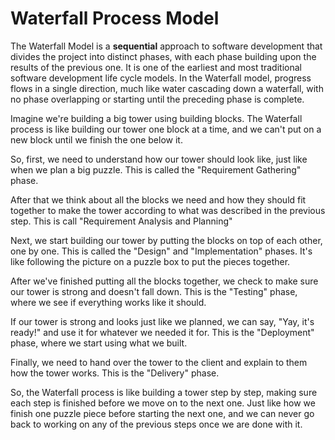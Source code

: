 # Waterfall Process Model

The Waterfall Model is a **sequential** approach to software development that divides the project into distinct phases, with each phase building upon the results of the previous one. It is one of the earliest and most traditional software development life cycle models. In the Waterfall model, progress flows in a single direction, much like water cascading down a waterfall, with no phase overlapping or starting until the preceding phase is complete.

Imagine we're building a big tower using building blocks. The Waterfall process is like building our tower one block at a time, and we can't put on a new block until we finish the one below it. 

So, first, we need to understand how our tower should look like, just like when we plan a big puzzle. This is called the "Requirement Gathering" phase.

After that we think about all the blocks we need and how they should fit together to make the tower according to what was described in the previous step. This is call "Requirement Analysis and Planning"

Next, we start building our tower by putting the blocks on top of each other, one by one. This is called the "Design" and "Implementation" phases. It's like following the picture on a puzzle box to put the pieces together.

After we've finished putting all the blocks together, we check to make sure our tower is strong and doesn't fall down. This is the "Testing" phase, where we see if everything works like it should.

If our tower is strong and looks just like we planned, we can say, "Yay, it's ready!" and use it for whatever we needed it for. This is the "Deployment" phase, where we start using what we built.

Finally, we need to hand over the tower to the client and explain to them how the tower works. This is the "Delivery" phase.

So, the Waterfall process is like building a tower step by step, making sure each step is finished before we move on to the next one. Just like how we finish one puzzle piece before starting the next one, and we can never go back to working on any of the previous steps once we are done with it.


